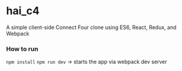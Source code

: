 # hai_c4
A simple client-side Connect Four clone using ES6, React, Redux, and Webpack

### How to run

```npm install```
```npm run dev``` -> starts the app via webpack dev server

